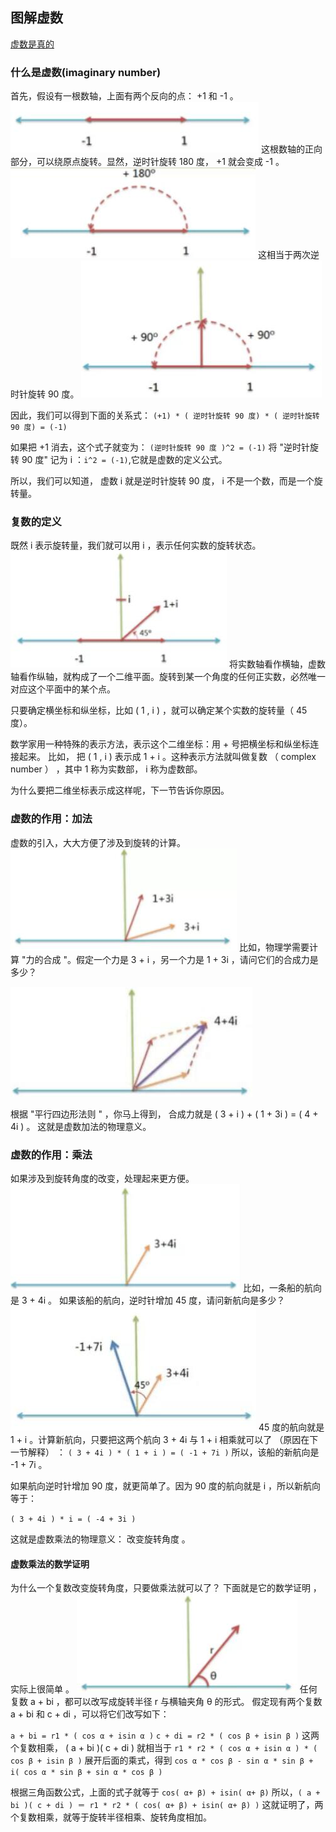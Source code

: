 
## 图解虚数

[虚数是真的](https://www.bilibili.com/video/BV1kX4y1u7GJ?p=22)

### 什么是虚数(imaginary number)
首先，假设有一根数轴，上面有两个反向的点： +1 和 -1 。
![](img/imaginary-number-01.jpg)
这根数轴的正向部分，可以绕原点旋转。显然，逆时针旋转 180 度， +1 就会变成 -1 。
![](img/imaginary-number-02.jpg)
这相当于两次逆时针旋转 90 度。
![](img/imaginary-number-03.jpg)

因此，我们可以得到下面的关系式：
`(+1) * ( 逆时针旋转 90 度) * ( 逆时针旋转 90 度) = (-1)`

如果把 +1 消去，这个式子就变为：
`(逆时针旋转 90 度 )^2 = (-1)`
将 "逆时针旋转 90 度" 记为 i ：`i^2 = (-1)`,它就是虚数的定义公式。

所以，我们可以知道， 虚数 i 就是逆时针旋转 90 度， i 不是一个数，而是一个旋转量。

### 复数的定义
既然 i 表示旋转量，我们就可以用 i ，表示任何实数的旋转状态。
![](img/imaginary-number-04.jpg)
将实数轴看作横轴，虚数轴看作纵轴，就构成了一个二维平面。旋转到某一个角度的任何正实数，必然唯一对应这个平面中的某个点。

只要确定横坐标和纵坐标，比如 ( 1 , i ) ，就可以确定某个实数的旋转量（ 45 度）。

数学家用一种特殊的表示方法，表示这个二维坐标：用 + 号把横坐标和纵坐标连接起来。 
比如， 把 ( 1 , i ) 表示成 1 + i 。这种表示方法就叫做复数 （ complex number ） ，其中 1 称为实数部， i 称为虚数部。

为什么要把二维坐标表示成这样呢，下一节告诉你原因。

### 虚数的作用：加法

虚数的引入，大大方便了涉及到旋转的计算。
![](img/imaginary-number-05.jpg)
比如，物理学需要计算 "力的合成 "。假定一个力是 3 + i ，另一个力是 1 + 3i ，请问它们的合成力是多少？

![](img/imaginary-number-06.jpg)

根据 "平行四边形法则 " ，你马上得到， 合成力就是 ( 3 + i ) + ( 1 + 3i ) = ( 4 + 4i ) 。
这就是虚数加法的物理意义。

### 虚数的作用：乘法
如果涉及到旋转角度的改变，处理起来更方便。
![](img/imaginary-number-07.jpg)
比如，一条船的航向是 3 + 4i 。
如果该船的航向，逆时针增加 45 度，请问新航向是多少？
![](img/imaginary-number-09.jpg)
45 度的航向就是 1 + i 。计算新航向，只要把这两个航向 3 + 4i 与 1 + i 相乘就可以了 （原因在下一节解释） ：
`( 3 + 4i ) * ( 1 + i ) = ( -1 + 7i )`
所以，该船的新航向是 -1 + 7i 。

如果航向逆时针增加 90 度，就更简单了。因为 90 度的航向就是 i ，所以新航向等于：

`( 3 + 4i ) * i = ( -4 + 3i )`

这就是虚数乘法的物理意义： 改变旋转角度 。

#### 虚数乘法的数学证明
为什么一个复数改变旋转角度，只要做乘法就可以了？
下面就是它的数学证明 ，实际上很简单 。
![](img/imaginary-number-08.jpg)
任何复数 a + bi ，都可以改写成旋转半径 r 与横轴夹角 θ 的形式。
假定现有两个复数 a + bi 和 c + di ，可以将它们改写如下：

`a + bi = r1 * ( cos α + isin α )`
`c + di = r2 * ( cos β + isin β )`
这两个复数相乘， ( a + bi )( c + di ) 就相当于
`r1 * r2 * ( cos α + isin α ) * ( cos β + isin β )`
展开后面的乘式，得到
`cos α * cos β - sin α * sin β + i( cos α * sin β + sin α * cos β )`

根据三角函数公式，上面的式子就等于
`cos( α+ β) + isin( α+ β)`
所以，`( a + bi )( c + di ) ＝ r1 * r2 * ( cos( α+ β) + isin( α+ β) )`
这就证明了，两个复数相乘，就等于旋转半径相乘、旋转角度相加。